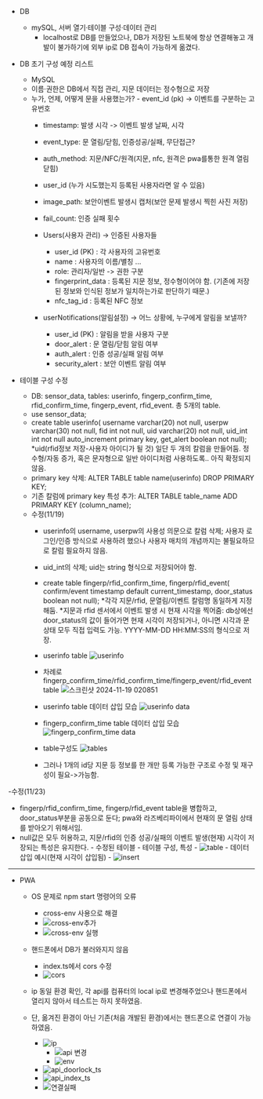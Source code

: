 - DB
  - mySQL, 서버 열기·테이블 구성·데이터 관리
	- localhost로 DB를 만들었으나, DB가 저장된 노트북에 항상 연결해놓고 개발이 불가하기에 외부 ip로 DB 접속이 가능하게 옮겼다.

- DB 초기 구성 예정 리스트
	- MySQL
	- 이름·권한은 DB에서 직접 관리, 지문 데이터는 정수형으로 저장
  	- 누가, 언제, 어떻게 문을 사용했는가?
		  - event_id (pk) -> 이벤트를 구분하는 고유번호
  		- timestamp: 발생 시각 -> 이벤트 발생 날짜, 시각
  		- event_type: 문 열림/닫힘, 인증성공/실패, 무단접근?
  		- auth_method: 지문/NFC/원격(지문, nfc, 원격은 pwa를통한 원격 열림 닫힘)
  		- user_id (누가 시도했는지 등록된 사용자라면 알 수 있음)
  		- image_path: 보안이벤트 발생시 캡처(보안 문제 발생시 찍힌 사진 저장)
  		- fail_count: 인증 실패 횟수

  	  - Users(사용자 관리) -> 인증된 사용자들
  		- user_id (PK) : 각 사용자의 고유번호
  		- name : 사용자의 이름/별칭 ...
  		- role: 관리자/일반 -> 권한 구분
  		- fingerprint_data : 등록된 지문 정보, 정수형이어야 함. (기존에 저장된 정보와 인식된 정보가 일치하는가로 판단하기 때문.)
  		- nfc_tag_id : 등록된 NFC 정보

  	  - userNotifications(알림설정) -> 어느 상황에, 누구에게 알림을 보낼까?
  		- user_id (PK) : 알림을 받을 사용자 구분
  		- door_alert : 문 열림/닫힘 알림 여부
  		- auth_alert : 인증 성공/실패 알림 여부
  		- security_alert : 보안 이벤트 알림 여부


- 테이블 구성 수정

 	- DB: sensor_data, tables: userinfo, fingerp_confirm_time, rfid_confirm_time, fingerp_event, rfid_event. 총 5개의 table.
	- use sensor_data;
	- create table userinfo(
username varchar(20) not null,
userpw varchar(30) not null,
fid int not null,
uid varchar(20) not null,
uid_int int not null auto_increment primary key,
get_alert boolean not null);
	*uid(rfid정보 저장-사용자 아이디가 될 것) 일단 두 개의 칼럼을 만들어둠. 정수형/자동 증가, 혹은 문자형으로 일반 아이디처럼 사용하도록.. 아직 확정되지 않음.
	- primary key 삭제: ALTER TABLE table name(userinfo) DROP PRIMARY KEY;
 	- 기존 칼럼에 primary key 특성 추가: ALTER TABLE table_name ADD PRIMARY KEY (column_name);
  - 수정(11/19)
  	- userinfo의 username, userpw의 사용성 의문으로 칼럼 삭제; 사용자 로그인/인증 방식으로 사용하려 했으나 사용자 매치의 개념까지는 불필요하므로 칼럼 필요하지 않음.
   	- uid_int의 삭제; uid는 string 형식으로 저장되어야 함. 


	- create table fingerp/rfid_confirm_time, fingerp/rfid_event(
confirm/event timestamp default current_timestamp,
door_status boolean not null);
	*각각 지문/rfid, 문열림/이벤트 칼럼명 동일하게 지정해둠.
	*지문과 rfid 센서에서 이벤트 발생 시 현재 시각을 찍어줌: db상에선 door_status의 값이 들어가면 현재 시각이 저장되거나, 아니면 시각과 문 상태 모두 직접 입력도 가능. YYYY-MM-DD HH:MM:SS의 형식으로 저장.

	- userinfo table
   	![userinfo](https://github.com/user-attachments/assets/63f4f617-accd-46ad-a6f8-0563738f7d9e)
   	- 차례로 fingerp_confirm_time/rfid_confirm_time/fingerp_event/rfid_event table
![스크린샷 2024-11-19 020851](https://github.com/user-attachments/assets/757502c6-1a71-4a1c-bb9b-3eb9fa03879d)

	- userinfo table 데이터 삽입 모습
![userinfo data](https://github.com/user-attachments/assets/b9c68c85-3c4b-4b47-b20d-1ae16c219178)
	- fingerp_confirm_time table 데이터 삽입 모습
![fingerp_confirm_time data](https://github.com/user-attachments/assets/7fc2eddd-e6f7-4fdc-95f0-7e517f5b30ad)
	- table구성도
![tables](https://github.com/user-attachments/assets/9d9534a7-f668-461a-8eac-671f7dca7d43)

	- 그러나 1개의 id당 지문 등 정보를 한 개만 등록 가능한 구조로 수정 및 재구성이 필요->가능함.

-수정(11/23)
   - fingerp/rfid_confirm_time, fingerp/rfid_event table을 병합하고, door_status부분을 공동으로 둔다; pwa와 라즈베리파이에서 현재의 문 열림 상태를 받아오기 위해서임.
   - null값은 모두 허용하고, 지문/rfid의 인증 성공/실패의 이벤트 발생(현재) 시각이 저장되는 특성은 유지한다.
	- 수정된 테이블
 	- 테이블 구성, 특성
	- ![table](https://github.com/user-attachments/assets/9357e637-043e-4ce4-aa34-294138fda3da)
 	- 데이터 삽입 예시(현재 시각이 삽입됨)
 	- ![insert](https://github.com/user-attachments/assets/2cdbfe5e-5baf-44ce-94c6-de98c871cd37)


-----
- PWA
	- OS 문제로 npm start 명령어의 오류
		- cross-env 사용으로 해결
		- ![cross-env추가](https://github.com/user-attachments/assets/f0f92ef0-4784-4065-ad46-b46c87fbaab5)
 		- ![cross-env 실행](https://github.com/user-attachments/assets/36d57d74-9225-423e-a1a8-3705a7f27f89)

	- 핸드폰에서 DB가 불러와지지 않음
		- index.ts에서 cors 수정
 		- ![cors](https://github.com/user-attachments/assets/3c3b60fc-0b8e-49ad-a8db-c9cc4559353a)

	- ip 동일 환경 확인, 각 api를 컴퓨터의 local ip로 변경해주었으나 핸드폰에서 열리지 않아서 테스트는 하지 못하였음.
 	- 단, 옮겨진 환경이 아닌 기존(처음 개발된 환경)에서는 핸드폰으로 연결이 가능하였음.
	   	- ![ip](https://github.com/user-attachments/assets/ac48760e-d94e-424c-9175-f5f325b9789c)
    		- ![api 변경](https://github.com/user-attachments/assets/fb9cb0b0-4af1-4758-9b1a-150b6cb8251a)
    		- ![env](https://github.com/user-attachments/assets/3b686326-bcdf-474f-be34-4647078ff0bf)
	 	- ![api_doorlock_ts](https://github.com/user-attachments/assets/b3377649-fb35-43b3-8ef2-037774b7dc19)
		- ![api_index_ts](https://github.com/user-attachments/assets/91d3f35d-5ee0-4278-84c0-279271283599)
		- ![연결실패](https://github.com/user-attachments/assets/916b2e53-8829-41ee-8754-8704b8dcb800)

